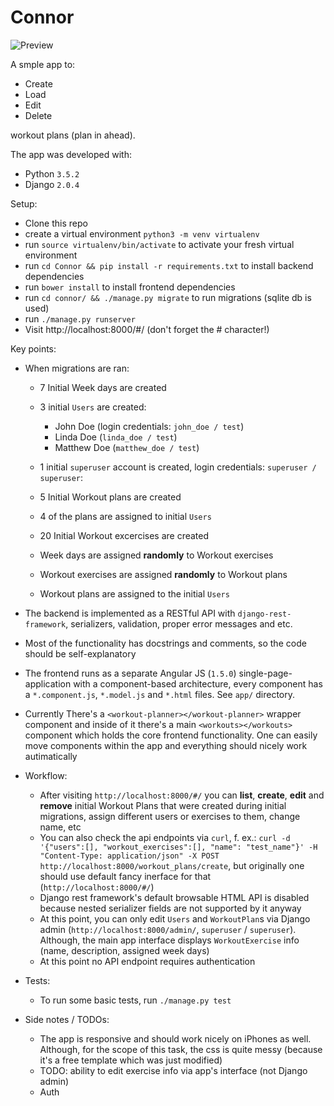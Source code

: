 # Connor

![Preview](https://i.imgur.com/UGj1IT4.png "Preview")

A smple app to:

* Create
* Load
* Edit
* Delete

workout plans (plan in ahead).

The app was developed with:

* Python `3.5.2`
* Django `2.0.4`

Setup:

* Clone this repo
* create a virtual environment `python3 -m venv virtualenv`
* run `source virtualenv/bin/activate` to activate your fresh virtual environment
* run `cd Connor && pip install -r requirements.txt` to install backend dependencies
* run `bower install` to install frontend dependencies
* run `cd connor/ && ./manage.py migrate` to run migrations (sqlite db is used)
* run `./manage.py runserver`
* Visit http://localhost:8000/#/ (don't forget the # character!)

Key points:

* When migrations are ran:

   * 7 Initial Week days are created
   * 3 initial `Users` are created:

      * John Doe (login credentials: `john_doe / test`)
      * Linda Doe (`linda_doe / test`)
      * Matthew Doe (`matthew_doe / test`)
   * 1 initial `superuser` account is created, login credentials: `superuser / superuser`:
   * 5 Initial Workout plans are created
   * 4 of the plans are assigned to initial `Users`
   * 20 Initial Workout excercises are created
   * Week days are assigned **randomly** to Workout exercises
   * Workout exercises are assigned **randomly** to Workout plans
   * Workout plans are assigned to the initial `Users`

* The backend is implemented as a RESTful API with `django-rest-framework`,
 serializers, validation, proper error messages and etc.
* Most of the functionality has docstrings and comments, so the code should
 be self-explanatory
* The frontend runs as a separate Angular JS (`1.5.0`) single-page-application
 with a component-based architecture, every component has a `*.component.js`,
 `*.model.js` and `*.html` files. See `app/` directory.
* Currently There's a `<workout-planner></workout-planner>` wrapper component
 and inside of it there's a main `<workouts></workouts>` component which holds
 the core frontend functionality. One can easily move components within
 the app and everything should nicely work autimatically

* Workflow:

   * After visiting `http://localhost:8000/#/` you can **list**, **create**,
     **edit** and **remove**  initial Workout Plans that were created during
     initial migrations, assign different users or exercises to them, change
     name, etc
   * You can also check the api endpoints via `curl`, f. ex.: `curl -d '{"users":[], "workout_exercises":[], "name": "test_name"}' -H "Content-Type: application/json" -X POST http://localhost:8000/workout_plans/create`, but originally one should use
   default fancy inerface for that (`http://localhost:8000/#/`)
   * Django rest framework's default browsable HTML API is disabled because nested
   serializer fields are not supported by it anyway
   * At this point, you can only edit `Users` and `WorkoutPlan`s via Django
   admin (`http://localhost:8000/admin/`, `superuser` / `superuser`). Although,
   the main app interface displays `WorkoutExercise` info (name, description, assigned week
   days)
   * At this point no API endpoint requires authentication

* Tests:

   * To run some basic tests, run `./manage.py test`

* Side notes / TODOs:

   * The app is responsive and should work nicely on iPhones as well. Although,
     for the scope of this task, the css is quite messy (because it's a free template
     which was just modified)
   * TODO: ability to edit exercise info via app's interface (not Django admin)
   * Auth
